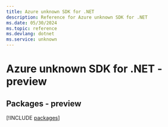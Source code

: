 ```yaml
---
title: Azure unknown SDK for .NET
description: Reference for Azure unknown SDK for .NET
ms.date: 05/30/2024
ms.topic: reference
ms.devlang: dotnet
ms.service: unknown
---
```

# Azure unknown SDK for .NET - preview
## Packages - preview
[!INCLUDE [packages](unknown-index.md)]